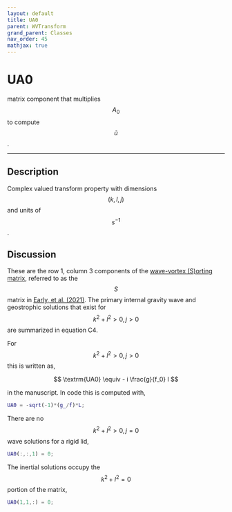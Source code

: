 ```yaml
---
layout: default
title: UA0
parent: WVTransform
grand_parent: Classes
nav_order: 45
mathjax: true
---
```


#  UA0

matrix component that multiplies $$A_0$$ to compute $$\tilde{u}$$.


---

## Description
Complex valued transform property with dimensions $$(k,l,j)$$ and units of $$s^{-1}$$.

## Discussion

These are the row 1, column 3 components of the [wave-vortex (S)orting matrix](/mathematical-introduction/transformations.html), referred to as the $$S$$ matrix in [Early, et al. (2021)](https://doi.org/10.1017/jfm.2020.995). The primary internal gravity wave and geostrophic solutions that exist for $$k^2+l^2>0, j>0$$ are summarized in equation C4.

For $$k^2+l^2>0, j>0$$ this is written as,

$$
\textrm{UA0} \equiv - i \frac{g}{f_0} l
$$

in the manuscript. In code this is computed with,

```matlab
UA0 = -sqrt(-1)*(g_/f)*L;
```

There are no $$k^2+l^2>0, j=0$$ wave solutions for a rigid lid,

```matlab
UA0(:,:,1) = 0;
```

The inertial solutions occupy the $$k^2+l^2=0$$ portion of the matrix,

```matlab
UA0(1,1,:) = 0;
```

